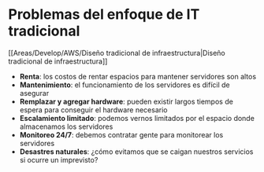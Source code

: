 # Problemas del enfoque de IT tradicional
[[Areas/Develop/AWS/Diseño tradicional de infraestructura|Diseño tradicional de infraestructura]]

- **Renta**: los costos de rentar espacios para mantener servidores son altos
- **Mantenimiento**: el funcionamiento de los servidores es difícil de asegurar
- **Remplazar y agregar hardware**: pueden existir largos tiempos de espera para conseguir el hardware necesario
- **Escalamiento limitado**: podemos vernos limitados por el espacio donde almacenamos los servidores
- **Monitoreo 24/7**: debemos contratar gente para monitorear los servidores
- **Desastres naturales**: ¿cómo evitamos que se caigan nuestros servicios si ocurre un imprevisto?